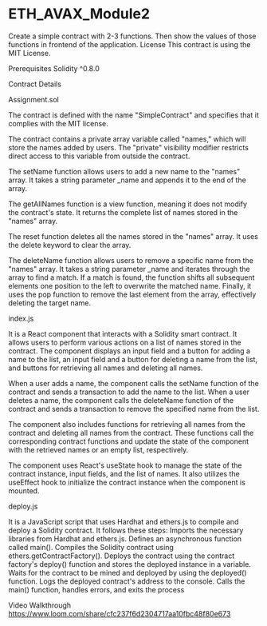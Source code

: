 # ETH_AVAX_Module2

Create a simple contract with 2-3 functions. Then show the values of those functions in frontend of the application.
License This contract is using the MIT License.

Prerequisites Solidity ^0.8.0

Contract Details 

Assignment.sol

The contract is defined with the name "SimpleContract" and specifies that it complies with the MIT license.

The contract contains a private array variable called "names," which will store the names added by users. The "private" visibility modifier restricts direct access to this variable from outside the contract.

The setName function allows users to add a new name to the "names" array. It takes a string parameter _name and appends it to the end of the array.

The getAllNames function is a view function, meaning it does not modify the contract's state. It returns the complete list of names stored in the "names" array.

The reset function deletes all the names stored in the "names" array. It uses the delete keyword to clear the array.

The deleteName function allows users to remove a specific name from the "names" array. It takes a string parameter _name and iterates through the array to find a match. If a match is found, the function shifts all subsequent elements one position to the left to overwrite the matched name. Finally, it uses the pop function to remove the last element from the array, effectively deleting the target name.

index.js

It is a React component that interacts with a Solidity smart contract. It allows users to perform various actions on a list of names stored in the contract. The component displays an input field and a button for adding a name to the list, an input field and a button for deleting a name from the list, and buttons for retrieving all names and deleting all names.

When a user adds a name, the component calls the setName function of the contract and sends a transaction to add the name to the list. When a user deletes a name, the component calls the deleteName function of the contract and sends a transaction to remove the specified name from the list.

The component also includes functions for retrieving all names from the contract and deleting all names from the contract. These functions call the corresponding contract functions and update the state of the component with the retrieved names or an empty list, respectively.

The component uses React's useState hook to manage the state of the contract instance, input fields, and the list of names. It also utilizes the useEffect hook to initialize the contract instance when the component is mounted.

deploy.js

It is a JavaScript script that uses Hardhat and ethers.js to compile and deploy a Solidity contract. It follows these steps:
Imports the necessary libraries from Hardhat and ethers.js.
Defines an asynchronous function called main().
Compiles the Solidity contract using ethers.getContractFactory().
Deploys the contract using the contract factory's deploy() function and stores the deployed instance in a variable.
Waits for the contract to be mined and deployed by using the deployed() function.
Logs the deployed contract's address to the console.
Calls the main() function, handles errors, and exits the process

Video Walkthrough
https://www.loom.com/share/cfc237f6d2304717aa10fbc48f80e673
